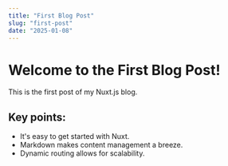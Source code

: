```yaml
---
title: "First Blog Post"
slug: "first-post"
date: "2025-01-08"
---
```


# Welcome to the First Blog Post!

This is the first post of my Nuxt.js blog.

## Key points:
- It's easy to get started with Nuxt.
- Markdown makes content management a breeze.
- Dynamic routing allows for scalability.
